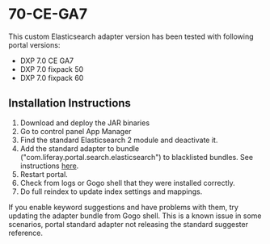 # 70-CE-GA7

This custom Elasticsearch adapter version has been tested with following portal versions:

* DXP 7.0 CE GA7
* DXP 7.0 fixpack 50
* DXP 7.0 fixpack 60

## Installation Instructions

1. Download and deploy the JAR binaries 
1. Go to control panel App Manager
1. Find the standard Elasticsearch 2 module and deactivate it.
1. Add the standard adapter to bundle ("com.liferay.portal.search.elasticsearch") to blacklisted bundles. See instructions [here](https://dev.liferay.com/en/discover/portal/-/knowledge_base/7-0/blacklisting-osgi-modules).
1. Restart portal.
1. Check from logs or Gogo shell that they were installed correctly.
1. Do full reindex to update index settings and mappings.

If you enable keyword suggestions and have problems with them, try updating the adapter bundle from Gogo shell. This is a known issue in some scenarios, portal standard adapter not releasing the standard suggester reference.



 

